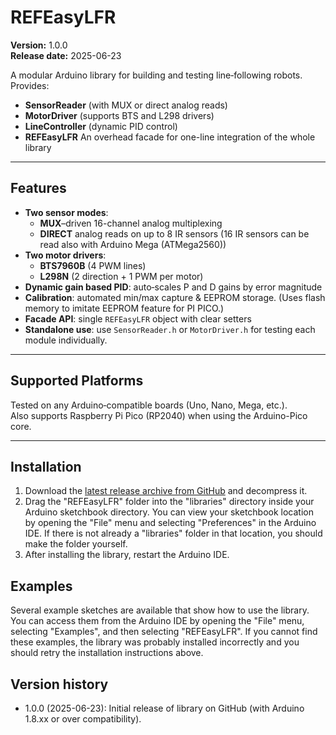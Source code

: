 # REFEasyLFR

**Version:** 1.0.0  
**Release date:** 2025-06-23  

A modular Arduino library for building and testing line‐following robots.  
Provides:

- **SensorReader** (with MUX or direct analog reads)  
- **MotorDriver** (supports BTS and L298 drivers)  
- **LineController** (dynamic PID control)  
- **REFEasyLFR** An overhead facade for one-line integration of the whole library

---

## Features

- **Two sensor modes**:  
  - **MUX**–driven 16-channel analog multiplexing  
  - **DIRECT** analog reads on up to 8 IR sensors (16 IR sensors can be read also with Arduino Mega (ATMega2560))
- **Two motor drivers**:  
  - **BTS7960B** (4 PWM lines)  
  - **L298N** (2 direction + 1 PWM per motor)  
- **Dynamic gain based PID**: auto‐scales P and D gains by error magnitude  
- **Calibration**: automated min/max capture & EEPROM storage. (Uses flash memory to imitate EEPROM feature for PI PICO.)
- **Facade API**: single `REFEasyLFR` object with clear setters  
- **Standalone use**: use `SensorReader.h` or `MotorDriver.h` for testing each module individually. 

---

## Supported Platforms

Tested on any Arduino‐compatible boards (Uno, Nano, Mega, etc.).  
Also supports Raspberry Pi Pico (RP2040) when using the Arduino-Pico core.

---

## Installation
1. Download the [latest release archive from GitHub](https://github.com/RuetElectraForce/REFEasyLFR) and decompress it.
2. Drag the "REFEasyLFR" folder into the "libraries" directory inside your Arduino sketchbook directory. You can view your sketchbook location by opening the "File" menu and selecting "Preferences" in the Arduino IDE. If there is not already a "libraries" folder in that location, you should make the folder yourself.
3. After installing the library, restart the Arduino IDE.

## Examples

Several example sketches are available that show how to use the library. You can access them from the Arduino IDE by opening the "File" menu, selecting "Examples", and then selecting "REFEasyLFR". If you cannot find these examples, the library was probably installed incorrectly and you should retry the installation instructions above.

## Version history
* 1.0.0 (2025-06-23): Initial release of library on GitHub (with Arduino 1.8.xx or over compatibility).

